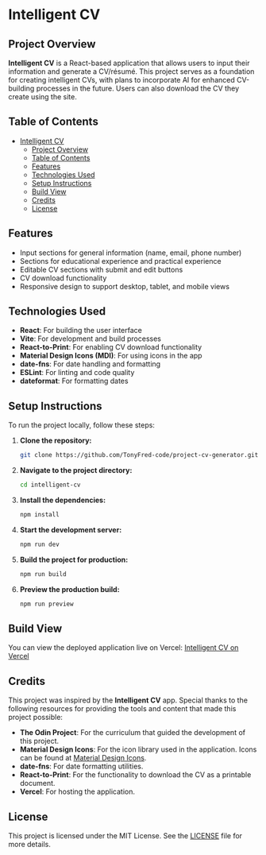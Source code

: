 # Intelligent CV

## Project Overview

**Intelligent CV** is a React-based application that allows users to input their information and generate a CV/résumé. This project serves as a foundation for creating intelligent CVs, with plans to incorporate AI for enhanced CV-building processes in the future. Users can also download the CV they create using the site.

## Table of Contents

- [Intelligent CV](#intelligent-cv)
  - [Project Overview](#project-overview)
  - [Table of Contents](#table-of-contents)
  - [Features](#features)
  - [Technologies Used](#technologies-used)
  - [Setup Instructions](#setup-instructions)
  - [Build View](#build-view)
  - [Credits](#credits)
  - [License](#license)

## Features

- Input sections for general information (name, email, phone number)
- Sections for educational experience and practical experience
- Editable CV sections with submit and edit buttons
- CV download functionality
- Responsive design to support desktop, tablet, and mobile views

## Technologies Used

- **React**: For building the user interface
- **Vite**: For development and build processes
- **React-to-Print**: For enabling CV download functionality
- **Material Design Icons (MDI)**: For using icons in the app
- **date-fns**: For date handling and formatting
- **ESLint**: For linting and code quality
- **dateformat**: For formatting dates

## Setup Instructions

To run the project locally, follow these steps:

1. **Clone the repository:**

   ```bash
   git clone https://github.com/TonyFred-code/project-cv-generator.git

2. **Navigate to the project directory:**

   ```bash
   cd intelligent-cv

3. **Install the dependencies:**

   ```bash
   npm install

4. **Start the development server:**

   ```bash
   npm run dev

5. **Build the project for production:**

   ```bash
   npm run build

6. **Preview the production build:**

   ```bash
   npm run preview

## Build View

You can view the deployed application live on Vercel: [Intelligent CV on Vercel](https://intelligent-cv-generator.vercel.app/)

## Credits

This project was inspired by the **Intelligent CV** app. Special thanks to the following resources for providing the tools and content that made this project possible:

- **The Odin Project**: For the curriculum that guided the development of this project.
- **Material Design Icons**: For the icon library used in the application. Icons can be found at [Material Design Icons](https://pictogrammers.com/library/mdi/).
- **date-fns**: For date formatting utilities.
- **React-to-Print**: For the functionality to download the CV as a printable document.
- **Vercel**: For hosting the application.

## License

This project is licensed under the MIT License. See the [LICENSE](./LICENSE) file for more details.
